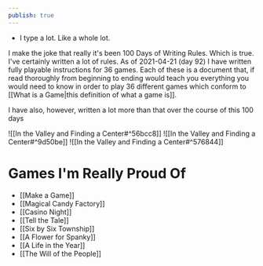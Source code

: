 ```yaml
---
publish: true
---
```

- I type a lot. Like a whole lot.

I make the joke that really it's been 100 Days of Writing Rules.
Which is true. I've certainly written a lot of rules. As of 2021-04-21 (day 92) I have written fully playable instructions for 36 games. Each of these is a document that, if read thoroughly from beginning to ending would teach you everything you would need to know in order to play 36 different games which conform to [[What is a Game|this definition of what a game is]].

I have also, however, written a lot more than that over the course of this 100 days 

![[In the Valley and Finding a Center#^56bcc8]]
![[In the Valley and Finding a Center#^9d50be]]
![[In the Valley and Finding a Center#^576844]]



# Games I'm Really Proud Of
- [[Make a Game]]
- [[Magical Candy Factory]]
- [[Casino Night]]
- [[Tell the Tale]]
- [[Six by Six Township]]
- [[A Flower for Spanky]]
- [[A Life in the Year]]
- [[The Will of the People]]